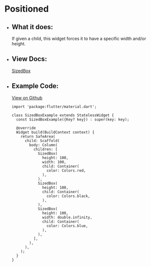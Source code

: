 # Positioned

- ## What it does:
  If given a child, this widget forces it to have a specific width and/or height.

- ## View Docs:
  [SizedBox](https://api.flutter.dev/flutter/widgets/SizedBox-class.html)
  
- ## Example Code:
  [View on Github](https://github.com/TheUltimateOptimist/Widgets/blob/master/example_writer/lib/sized_box_example.dart)

  ```
  import 'package:flutter/material.dart';

  class SizedBoxExample extends StatelessWidget {
    const SizedBoxExample({Key? key}) : super(key: key);

    @override
    Widget build(BuildContext context) {
      return SafeArea(
        child: Scaffold(
          body: Column(
            children: [
              SizedBox(
                height: 100,
                width: 100,
                child: Container(
                  color: Colors.red,
                ),
              ),
              SizedBox(
                height: 100,
                child: Container(
                  color: Colors.black,
                ),
              ),
              SizedBox(
                height: 100,
                width: double.infinity,
                child: Container(
                  color: Colors.blue,
                ),
              ),
            ],
          ),
        ),
      );
    }
  }
  ```